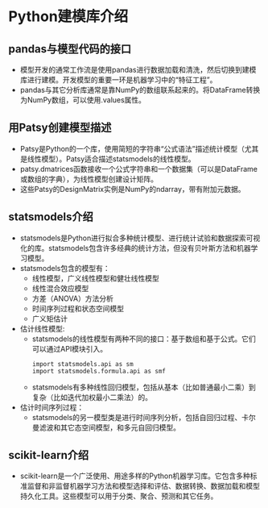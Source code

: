 # Python建模库介绍

## pandas与模型代码的接口

  - 模型开发的通常工作流是使用pandas进行数据加载和清洗，然后切换到建模库进行建模。开发模型的重要一环是机器学习中的“特征工程”。
  - pandas与其它分析库通常是靠NumPy的数组联系起来的。将DataFrame转换为NumPy数组，可以使用.values属性。
  
## 用Patsy创建模型描述

  - Patsy是Python的一个库，使用简短的字符串“公式语法”描述统计模型（尤其是线性模型）。Patsy适合描述statsmodels的线性模型。
  - patsy.dmatrices函数接收一个公式字符串和一个数据集（可以是DataFrame或数组的字典），为线性模型创建设计矩阵。
  - 这些Patsy的DesignMatrix实例是NumPy的ndarray，带有附加元数据。
  
## statsmodels介绍

  - statsmodels是Python进行拟合多种统计模型、进行统计试验和数据探索可视化的库。statsmodels包含许多经典的统计方法，但没有贝叶斯方法和机器学习模型。
  - statsmodels包含的模型有：
    - 线性模型，广义线性模型和健壮线性模型
    - 线性混合效应模型
    - 方差（ANOVA）方法分析
    - 时间序列过程和状态空间模型
    - 广义矩估计
  - 估计线性模型:
    - statsmodels的线性模型有两种不同的接口：基于数组和基于公式。它们可以通过API模块引入。
      ```
      import statsmodels.api as sm
      import statsmodels.formula.api as smf
      ```
    - statsmodels有多种线性回归模型，包括从基本（比如普通最小二乘）到复杂（比如迭代加权最小二乘法）的。
  - 估计时间序列过程：
    - statsmodels的另一模型类是进行时间序列分析，包括自回归过程、卡尔曼滤波和其它态空间模型，和多元自回归模型。
  
## scikit-learn介绍

  - scikit-learn是一个广泛使用、用途多样的Python机器学习库。它包含多种标准监督和非监督机器学习方法和模型选择和评估、数据转换、数据加载和模型持久化工具。这些模型可以用于分类、聚合、预测和其它任务。
  
    
